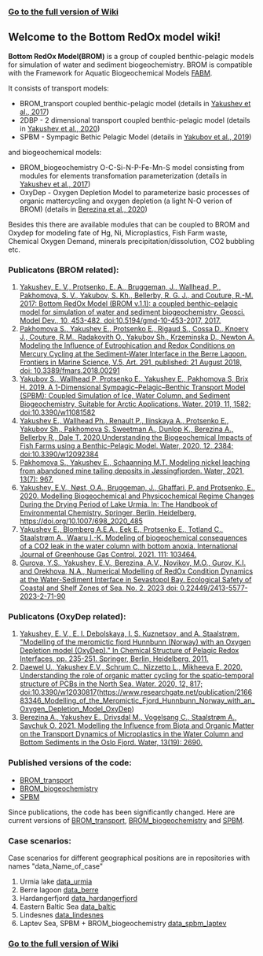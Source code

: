 ### [Go to the full version of Wiki](https://github.com/BottomRedoxModel/Wiki/wiki)

## Welcome to the Bottom RedOx model wiki!
**Bottom RedOx Model(BROM)** is a group of coupled benthic-pelagic models for simulation of water and sediment biogeochemistry. 
BROM is compatible with the Framework for Aquatic Biogeochemical Models [FABM](https://github.com/fabm-model).

It consists of transport models: 
* BROM_transport coupled benthic-pelagic model (details in [Yakushev et al., 2017](https://www.geosci-model-dev.net/10/453/2017/))
* 2DBP - 2 dimensional transport coupled benthic-pelagic model (details in [Yakushev et al., 2020](https://www.mdpi.com/2073-4441/12/9/2384))
* SPBM - Sympagic Bethic Pelagic Model (details in [Yakubov et al., 2019](https://www.mdpi.com/2073-4441/11/8/1582))

and biogeochemical models:
* BROM_biogeochemistry O-C-Si-N-P-Fe-Mn-S model consisting from modules for elements transfomation parameterization (details in [Yakushev et al., 2017](https://www.geosci-model-dev.net/10/453/2017/))
* OxyDep - Oxygen Depletion Model to parameterize basic processes of organic mattercycling and oxygen depletion (a light N-O verion of BROM) (details in [Berezina  et al., 2020](https://doi.org/10.3390/w13192690 ))

Besides this there are available modules that can be coupled to BROM and Oxydep for modeling fate of Hg, Ni, Microplastics, Fish Farm waste, Chemical Oxygen Demand, minerals precipitation/dissolution, CO2 bubbling etc. 

### Publicatons (BROM related):
1. [Yakushev, E. V., Protsenko, E. A., Bruggeman, J., Wallhead, P., Pakhomova, S. V., Yakubov, S. Kh., Bellerby, R. G. J., and Couture, R.-M. 2017: Bottom RedOx Model (BROM v.1.1): a coupled benthic–pelagic model for simulation of water and sediment biogeochemistry, Geosci. Model Dev., 10, 453-482, doi:10.5194/gmd-10-453-2017, 2017.](https://www.geosci-model-dev.net/10/453/2017/)
1. [Pakhomova S., Yakushev E., Protsenko E., Rigaud S., Cossa D., Knoery J., Couture, R.M., Radakovith O., Yakubov Sh., Krzeminska D., Newton A. Modeling the Influence of Eutrophication and Redox Conditions on Mercury Cycling at the Sediment-Water Interface in the Berre Lagoon. Frontiers in Marine Science, V.5, Art. 291, published: 21 August 2018, doi: 10.3389/fmars.2018.00291 ](https://www.frontiersin.org/articles/10.3389/fmars.2018.00291/full)
1. [Yakubov S., Wallhead P, Protsenko E., Yakushev E., Pakhomova S, Brix H. 2019. A 1-Dimensional Sympagic–Pelagic–Benthic Transport Model (SPBM): Coupled Simulation of Ice, Water Column, and Sediment Biogeochemistry, Suitable for Arctic Applications. Water. 2019, 11, 1582; doi:10.3390/w11081582](https://www.mdpi.com/2073-4441/11/8/1582)
1. [Yakushev E., Wallhead Ph., Renault P., Ilinskaya A., Protsenko E., Yakubov Sh., Pakhomova S. Sweetman A., Dunlop K., Berezina A., Bellerby R., Dale T. 2020.Understanding the Biogeochemical Impacts of Fish Farms using a Benthic-Pelagic Model. Water, 2020, 12, 2384; doi:10.3390/w12092384](https://www.mdpi.com/2073-4441/12/9/2384)
1. [Pakhomova S., Yakushev E., Schaanning M.T. Modeling nickel leaching from abandoned mine tailing deposits in Jøssingfjorden. Water, 2021, 13(7): 967.](https://www.mdpi.com/2073-4441/13/7/967)
1. [Yakushev, E.V., Nøst, O.A., Bruggeman, J., Ghaffari, P. and Protsenko, E., 2020. Modelling Biogeochemical and Physicochemical Regime Changes During the Drying Period of Lake Urmia. In: The Handbook of Environmental Chemistry. Springer, Berlin, Heidelberg. https://doi.org/10.1007/698_2020_485 ](https://www.mdpi.com/2073-4441/13/7/967)
1. [Yakushev E., Blomberg A.E.A., Eek E., Protsenko E., Totland C., Staalstrøm A., Waaru I.-K. Modeling of biogeochemical consequences of a CO2 leak in the water column with bottom anoxia. International Journal of Greenhouse Gas Control. 2021. 111: 103464. ](https://doi.org/10.1016/j.ijggc.2021.103464)
1. [Gurova, Y.S., Yakushev, E.V., Berezina, A.V., Novikov, M.O., Gurov, K.I. and Orekhova, N.A., Numerical Modelling of RedOx Condition Dynamics at the Water-Sediment Interface in Sevastopol Bay. Ecological Safety of Coastal and Shelf Zones of Sea. No. 2. 2023 doi: 0.22449/2413-5577-2023-2-71-90](chrome-extension://efaidnbmnnnibpcajpcglclefindmkaj/http://ecological-safety.ru/en/repository/issues/2023/02/05/20230205.pdf)


### Publicatons (OxyDep related):
1. [Yakushev, E. V., E. I. Debolskaya, I. S. Kuznetsov, and A. Staalstrøm. "Modelling of the meromictic fjord Hunnbunn (Norway) with an Oxygen Depletion model (OxyDep)." In Chemical Structure of Pelagic Redox Interfaces, pp. 235-251. Springer, Berlin, Heidelberg, 2011.](https://www.researchgate.net/publication/216683346_Modelling_of_the_Meromictic_Fjord_Hunnbunn_Norway_with_an_Oxygen_Depletion_Model_OxyDep)
1. [Daewel U., Yakushev E.V., Schrum C., Nizzetto L., Mikheeva E. 2020. Understanding the role of organic matter cycling for the spatio-temporal structure of PCBs in the North Sea. Water. 2020, 12, 817; doi:10.3390/w12030817](https://www.mdpi.com/2073-4441/12/3/817)(https://www.researchgate.net/publication/216683346_Modelling_of_the_Meromictic_Fjord_Hunnbunn_Norway_with_an_Oxygen_Depletion_Model_OxyDep)
1. [Berezina A., Yakushev E., Drivsdal M., Vogelsang C., Staalstrøm A., Savchuk O. 2021. Modelling the Influence from Biota and Organic Matter on the Transport Dynamics of Microplastics in the Water Column and Bottom Sediments in the Oslo Fjord. Water, 13(19): 2690. ](https://doi.org/10.3390/w13192690 )


### Published versions of the code:
* [BROM_transport](https://github.com/e-yakushev/brom-git/releases) 
* [BROM_biogeochemistry](https://github.com/fabm-model/fabm/tree/master/src/models/niva/brom)
* [SPBM](https://github.com/limash/IPBM/releases)

Since publications, the code has been significantly changed. 
Here are current versions of [BROM_transport](https://github.com/BottomRedoxModel/brom-git), [BROM_biogeochemistry](https://github.com/BottomRedoxModel/brom_niva_module) and [SPBM](https://github.com/BottomRedoxModel/IPBM). 

### Case scenarios: 
Case scenarios for different geographical positions are in repositories with names "data_Name_of_case"

1. Urmia lake [data_urmia](https://github.com/BottomRedoxModel/data_urmia)
1. Berre lagoon [data_berre](https://github.com/BottomRedoxModel/data_berre)
1. Hardangerfjord [data_hardangerfjord](https://github.com/BottomRedoxModel/data_hardangerfjord)
1. Eastern Baltic Sea [data_baltic](https://github.com/BottomRedoxModel/data_baltic)
1. Lindesnes [data_lindesnes](https://github.com/BottomRedoxModel/data_lindesnes)
1. Laptev Sea, SPBM + BROM_biogeochemistry [data_spbm_laptev](https://github.com/BottomRedoxModel/data_spbm_laptev)


### [Go to the full version of Wiki](https://github.com/BottomRedoxModel/Wiki/wiki)

